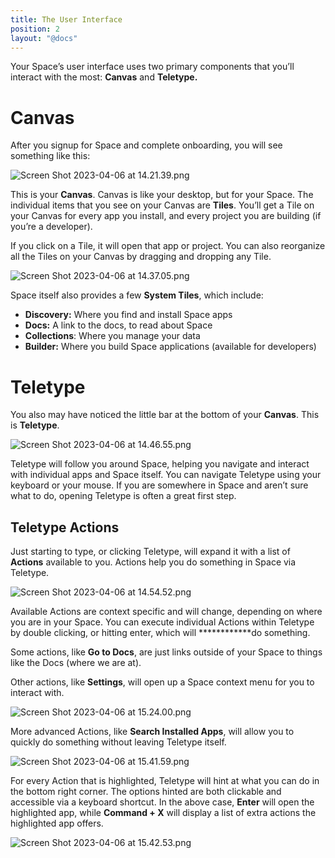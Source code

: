 ```yaml
---
title: The User Interface
position: 2
layout: "@docs"
---
```


Your Space’s user interface uses two primary components that you’ll interact with the most: ************Canvas************ and ******************Teletype.******************

# Canvas

After you signup for Space and complete onboarding, you will see something like this:

![Screen Shot 2023-04-06 at 14.21.39.png](New%20App%20Guide%20260a946f6baf4706b19233d05db8c1eb/Screen_Shot_2023-04-06_at_14.21.39.png)

This is your ************Canvas************. Canvas is like your desktop, but for your Space. The individual items that you see on your Canvas are **********Tiles**********. You’ll get a Tile on your Canvas for every app you install, and every project you are building (if you’re a developer). 

If you click on a Tile, it will open that app or project. You can also reorganize all the Tiles on your Canvas by dragging and dropping any Tile.

![Screen Shot 2023-04-06 at 14.37.05.png](The%20User%20Interface%205759bad2770f410e85ac807b3cf97c43/Screen_Shot_2023-04-06_at_14.37.05.png)

Space itself also provides a few **System Tiles**, which include:

- **Discovery:** Where you find and install Space apps
- **Docs:** A link to the docs, to read about Space
- **********************Collections**********************: Where you manage your data
- ******************Builder:****************** Where you build Space applications (available for developers)

# Teletype

You also may have noticed the little bar at the bottom of your ************Canvas************. This is **Teletype**.

![Screen Shot 2023-04-06 at 14.46.55.png](The%20User%20Interface%205759bad2770f410e85ac807b3cf97c43/Screen_Shot_2023-04-06_at_14.46.55.png)

Teletype will follow you around Space, helping you navigate and interact with individual apps and Space itself. You can navigate Teletype using your keyboard or your mouse. If you are somewhere in Space and aren’t sure what to do, opening Teletype is often a great first step.

## Teletype Actions

Just starting to type, or clicking Teletype, will expand it with a list of ************Actions************ available to you. Actions help you do something in Space via Teletype.

![Screen Shot 2023-04-06 at 14.54.52.png](The%20User%20Interface%205759bad2770f410e85ac807b3cf97c43/Screen_Shot_2023-04-06_at_14.54.52.png)

Available Actions are context specific and will change, depending on where you are in your Space. You can execute individual Actions within Teletype by double clicking, or hitting enter, which will ************do something. 

Some actions, like **********************Go to Docs**********************, are just links outside of your Space to things like the Docs (where we are at).

Other actions, like **Settings**, will open up a Space context menu for you to interact with. 

![Screen Shot 2023-04-06 at 15.24.00.png](The%20User%20Interface%205759bad2770f410e85ac807b3cf97c43/Screen_Shot_2023-04-06_at_15.24.00.png)

More advanced Actions, like **Search Installed Apps**, will allow you to quickly do something without leaving Teletype itself.

![Screen Shot 2023-04-06 at 15.41.59.png](The%20User%20Interface%205759bad2770f410e85ac807b3cf97c43/Screen_Shot_2023-04-06_at_15.41.59.png)

For every Action that is highlighted, Teletype will hint at what you can do in the bottom right corner. The options hinted are both clickable and accessible via a keyboard shortcut. In the above case, **********Enter********** will open the highlighted app, while **Command + X** will display a list of extra actions the highlighted app offers. 

![Screen Shot 2023-04-06 at 15.42.53.png](The%20User%20Interface%205759bad2770f410e85ac807b3cf97c43/Screen_Shot_2023-04-06_at_15.42.53.png)